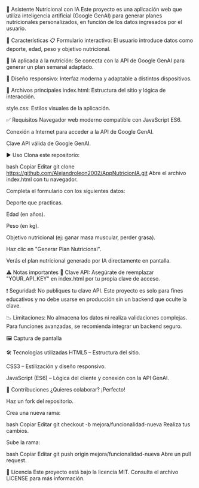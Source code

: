 🥗 Asistente Nutricional con IA
Este proyecto es una aplicación web que utiliza inteligencia artificial (Google GenAI) para generar planes nutricionales personalizados, en función de los datos ingresados por el usuario.

🚀 Características
📋 Formulario interactivo: El usuario introduce datos como deporte, edad, peso y objetivo nutricional.

🧠 IA aplicada a la nutrición: Se conecta con la API de Google GenAI para generar un plan semanal adaptado.

🎨 Diseño responsivo: Interfaz moderna y adaptable a distintos dispositivos.

📁 Archivos principales
index.html: Estructura del sitio y lógica de interacción.

style.css: Estilos visuales de la aplicación.

✅ Requisitos
Navegador web moderno compatible con JavaScript ES6.

Conexión a Internet para acceder a la API de Google GenAI.

Clave API válida de Google GenAI.

▶️ Uso
Clona este repositorio:

bash
Copiar
Editar
git clone https://github.com/Alejandroleon2002/AppNutricionIA.git
Abre el archivo index.html con tu navegador.

Completa el formulario con los siguientes datos:

Deporte que practicas.

Edad (en años).

Peso (en kg).

Objetivo nutricional (ej: ganar masa muscular, perder grasa).

Haz clic en "Generar Plan Nutricional".

Verás el plan nutricional generado por IA directamente en pantalla.

⚠️ Notas importantes
🔐 Clave API: Asegúrate de reemplazar "YOUR_API_KEY" en index.html por tu propia clave de acceso.

❗ Seguridad: No publiques tu clave API. Este proyecto es solo para fines educativos y no debe usarse en producción sin un backend que oculte la clave.

📉 Limitaciones: No almacena los datos ni realiza validaciones complejas. Para funciones avanzadas, se recomienda integrar un backend seguro.

🖼️ Captura de pantalla

🛠️ Tecnologías utilizadas
HTML5 – Estructura del sitio.

CSS3 – Estilización y diseño responsivo.

JavaScript (ES6) – Lógica del cliente y conexión con la API GenAI.

🤝 Contribuciones
¿Quieres colaborar? ¡Perfecto!

Haz un fork del repositorio.

Crea una nueva rama:

bash
Copiar
Editar
git checkout -b mejora/funcionalidad-nueva
Realiza tus cambios.

Sube la rama:

bash
Copiar
Editar
git push origin mejora/funcionalidad-nueva
Abre un pull request.

📄 Licencia
Este proyecto está bajo la licencia MIT. Consulta el archivo LICENSE para más información.
